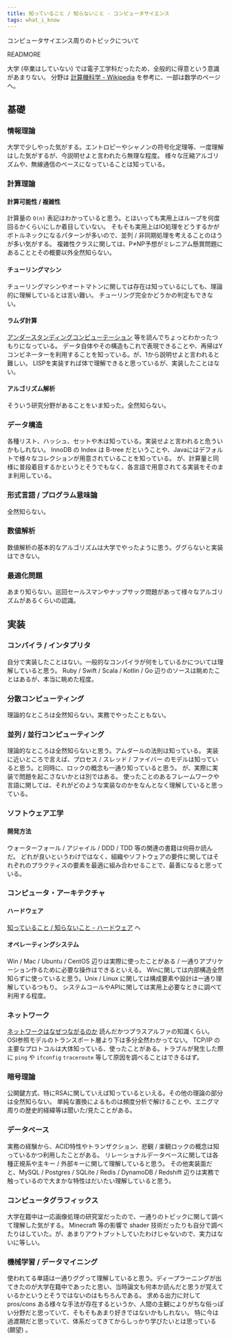 ```yaml
---
title: 知っていること / 知らないこと - コンピュータサイエンス
tags: what_i_know
---
```


コンピュータサイエンス周りのトピックについて

READMORE

大学 (卒業はしていない) では電子工学科だったため、全般的に得意という意識があまりない。
分野は [計算機科学 - Wikipedia](https://ja.wikipedia.org/wiki/計算機科学) を参考に、一部は数学のページへ。

## 基礎
### 情報理論
大学で少しやった気がする。エントロピーやシャノンの符号化定理等、一度理解はした気がするが、今説明せよと言われたら無理な程度。
様々な圧縮アルゴリズムや、無線通信のベースになっていることは知っている。

### 計算理論
#### 計算可能性 / 複雑性

計算量の `O(n)` 表記はわかっていると思う。とはいっても実用上はループを何度回るかくらいにしか着目していない。
そもそも実用上はIO処理をどうするかがボトルネックになるパターンが多いので、並列 / 非同期処理を考えることのほうが多い気がする。
複雑性クラスに関しては、P≠NP予想がミレニアム懸賞問題にあることとその概要以外全然知らない。

#### チューリングマシン
チューリングマシンやオートマトンに関しては存在は知っているにしても、理論的に理解しているとは言い難い。
チューリング完全かどうかの判定もできない。

#### ラムダ計算
[アンダースタンディングコンピューテーション](https://www.amazon.co.jp/アンダースタンディング-コンピュテーション-―単純な機械から不可能なプログラムまで-Tom-Stuart/dp/487311697X) 等を読んでちょっとわかったつもりになっている。
データ自体やその構造もこれで表現できることや、再帰はYコンビネーターを利用することを知っている。が、1から説明せよと言われると難しい。
LISPを実装すれば体で理解できると思っているが、実装したことはない。

#### アルゴリズム解析
そういう研究分野があることをいま知った。全然知らない。

### データ構造
各種リスト、ハッシュ、セットや木は知っている。実装せよと言われると危ういかもしれない。
InnoDB の Index は B-tree だということや、Javaにはデフォルトで様々なコレクションが用意されていることを知っている。
が、計算量と同様に普段着目するかというとそうでもなく、各言語で用意されてる実装をそのまま利用している。

### 形式言語 / プログラム意味論
全然知らない。

### 数値解析
数値解析の基本的なアルゴリズムは大学でやったように思う。ググらないと実装はできない。

### 最適化問題
あまり知らない。巡回セールスマンやナップサック問題があって様々なアルゴリズムがあるくらいの認識。



## 実装
### コンパイラ / インタプリタ
自分で実装したことはない。一般的なコンパイラが何をしているかについては理解していると思う。
Ruby / Swift / Scala / Kotlin / Go 辺りのソースは眺めたことはあるが、本当に眺めた程度。


### 分散コンピューティング
理論的なところは全然知らない。実務でやったこともない。

### 並列 / 並行コンピューティング
理論的なところは全然知らないと思う。アムダールの法則は知っている。
実装に近いところで言えば、プロセス / スレッド / ファイバー のモデルは知っていると思う。と同時に、ロックの概念も一通り知っていると思う。
が、実際に実装で問題を起こさないかとは別ではある。
使ったことのあるフレームワークや言語に関しては、それがどのような実装なのかをなんとなく理解していると思っている。

### ソフトウェア工学
#### 開発方法
ウォーターフォール / アジャイル / DDD / TDD 等の関連の書籍は何冊か読んだ。
どれが良いというわけではなく、組織やソフトウェアの要件に関してはそれぞれのプラクティスの要素を最適に組み合わせることで、最善になると思っている。

### コンピュータ・アーキテクチャ
#### ハードウェア
[知っていること / 知らないこと - ハードウェア](/2019/05/25/what-i-know-hardware.html) へ

#### オペレーティングシステム
Win / Mac / Ubuntu / CentOS 辺りは実際に使ったことがある / 一通りアプリケーション作るために必要な操作はできるといえる。
Winに関しては内部構造全然知らずに使っていると思う。Unix / Linux に関しては構成要素や設計は一通り理解しているつもり。
システムコールやAPIに関しては実用上必要なときに調べて利用する程度。


### ネットワーク
[ネットワークはなぜつながるのか](https://www.amazon.co.jp/ネットワークはなぜつながるのか-第2版-知っておきたいTCP-IP、LAN、光ファイバの基礎知識-戸根/dp/4822283119) 読んだかつプラスアルファの知識くらい。
OSI参照モデルのトランスポート層より下は多分全然わかってない。
TCP/IP の主要なプロトコルは大体知っている、使ったことがある。トラブルが発生した際に `ping` や `ifconfig` `traceroute` 等して原因を調べることはできるはず。  

### 暗号理論
公開鍵方式、特にRSAに関していえば知っているといえる。その他の理論の部分は全然知らない。
単純な置換によるものは頻度分析で解けることや、エニグマ周りの歴史的経緯等は聞いた/見たことがある。

### データベース
実務の経験から、ACID特性やトランザクション、悲観 / 楽観ロックの概念は知っているかつ利用したことがある。
リレーショナルデータベースに関しては各種正規系や主キー / 外部キーに関して理解していると思う。
その他実装面だと、MySQL / Postgres / SQLite / Redis / DynamoDB / Redshift 辺りは実務で触っているので大まかな特性はだいたい理解していると思う。

### コンピュータグラフィックス
大学在籍中は一応画像処理の研究室だったので、一通りのトピックに関して調べて理解した気がする。
Minecraft 等の影響で shader 技術だったりも自分で調べたりはしていた。が、あまりアウトプットしていたわけじゃないので、実力はないに等しい。

### 機械学習 / データマイニング
使われてる単語は一通りググって理解していると思う。ディープラーニングが出てきたのが大学在籍中であったと思い、当時論文も何本か読んだと思うが覚えているかというとそうではないのはもちろんである。
求める出力に対して pros/cons ある様々な手法が存在するというか、人間の主観によりがちな俗っぽい分野だと思っていて、そもそもあまり好きではないかもしれない。
特に今は過渡期だと思っていて、体系だってきてからしっかり学びたいとは思っている (願望) 。
